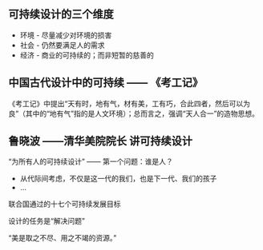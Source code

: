 ## 可持续设计的三个维度

+ 环境 - 尽量减少对环境的损害
+ 社会 - 仍然要满足人的需求
+ 经济 - 商业的可持续的；而非短暂的慈善的

## 中国古代设计中的可持续 —— 《考工记》
《考工记》中提出“天有时，地有气，材有美，工有巧，合此四者，然后可以为良”（其中的“地有气”指的是人文环境）；总而言之，强调“天人合一”的造物思想。

## 鲁晓波 ——清华美院院长 讲可持续设计

“为所有人的可持续设计” —— 第一个问题：谁是人？
+ 从代际间考虑，不仅是这一代的我们，也是下一代、我们的孩子
+ ...

联合国通过的十七个可持续发展目标

设计的任务是“解决问题”

“美是取之不尽、用之不竭的资源。”